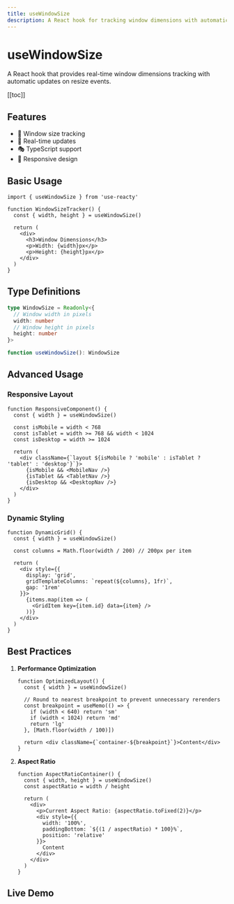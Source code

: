```yaml
---
title: useWindowSize
description: A React hook for tracking window dimensions with automatic updates
---
```


# useWindowSize

A React hook that provides real-time window dimensions tracking with automatic updates on resize events.

[[toc]]

## Features

- 📏 Window size tracking
- 🔄 Real-time updates
- 🎭 TypeScript support
- 📐 Responsive design

## Basic Usage

```tsx
import { useWindowSize } from 'use-reacty'

function WindowSizeTracker() {
  const { width, height } = useWindowSize()

  return (
    <div>
      <h3>Window Dimensions</h3>
      <p>Width: {width}px</p>
      <p>Height: {height}px</p>
    </div>
  )
}
```

## Type Definitions

```typescript
type WindowSize = Readonly<{
  // Window width in pixels
  width: number
  // Window height in pixels
  height: number
}>

function useWindowSize(): WindowSize
```

## Advanced Usage

### Responsive Layout

```tsx
function ResponsiveComponent() {
  const { width } = useWindowSize()

  const isMobile = width < 768
  const isTablet = width >= 768 && width < 1024
  const isDesktop = width >= 1024

  return (
    <div className={`layout ${isMobile ? 'mobile' : isTablet ? 'tablet' : 'desktop'}`}>
      {isMobile && <MobileNav />}
      {isTablet && <TabletNav />}
      {isDesktop && <DesktopNav />}
    </div>
  )
}
```

### Dynamic Styling

```tsx
function DynamicGrid() {
  const { width } = useWindowSize()

  const columns = Math.floor(width / 200) // 200px per item

  return (
    <div style={{
      display: 'grid',
      gridTemplateColumns: `repeat(${columns}, 1fr)`,
      gap: '1rem'
    }}>
      {items.map(item => (
        <GridItem key={item.id} data={item} />
      ))}
    </div>
  )
}
```

## Best Practices

1. **Performance Optimization**

   ```tsx
   function OptimizedLayout() {
     const { width } = useWindowSize()

     // Round to nearest breakpoint to prevent unnecessary rerenders
     const breakpoint = useMemo(() => {
       if (width < 640) return 'sm'
       if (width < 1024) return 'md'
       return 'lg'
     }, [Math.floor(width / 100)])

     return <div className={`container-${breakpoint}`}>Content</div>
   }
   ```

2. **Aspect Ratio**

   ```tsx
   function AspectRatioContainer() {
     const { width, height } = useWindowSize()
     const aspectRatio = width / height

     return (
       <div>
         <p>Current Aspect Ratio: {aspectRatio.toFixed(2)}</p>
         <div style={{
           width: '100%',
           paddingBottom: `${(1 / aspectRatio) * 100}%`,
           position: 'relative'
         }}>
           Content
         </div>
       </div>
     )
   }
   ```

## Live Demo

<div>
<div ref="demo"></div>
</div>

<script setup>
import { createElement } from 'react'
import { createRoot } from 'react-dom/client'
import { ref, onMounted } from 'vue'
import UseWindowSize from './use-window-size.tsx'

const demo = ref()

onMounted(() => {
  const root = createRoot(demo.value)
  root.render(createElement(UseWindowSize, {}, null))
})
</script>

